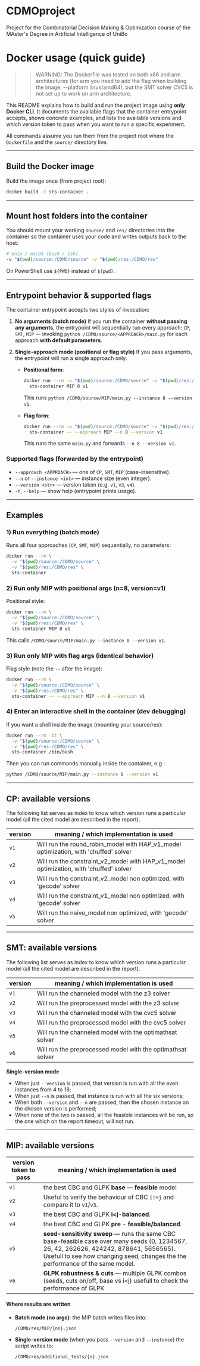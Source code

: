 # CDMOproject
Project for the Combinatorial Decision Making &amp; Optimization course of the MAster's Degree in Artificial Intelligence of UniBo

# Docker usage (quick guide)

>> WARNING: The Dockerfile was tested on both x86 and arm architectures (for arm you need to add the flag when building the image: --platform linux/amd64), but the SMT solver CVC5 is not set up to work on arm architecture.

This README explains how to build and run the project image using **only Docker CLI**. It documents the available flags that the container entrypoint accepts, shows concrete examples, and lists the available versions and which version token to pass when you want to run a specific experiment.

All commands assume you run them from the project root where the `Dockerfile` and the `source/` directory live.

---

## Build the Docker image

Build the image once (from project root):

```bash
docker build -t sts-container .
```

---

## Mount host folders into the container

You should mount your working `source/` and `res/` directories into the container so the container uses your code and writes outputs back to the host:

```bash
# Unix / macOS (bash / zsh)
-v "$(pwd)/source:/CDMO/source" -v "$(pwd)/res:/CDMO/res"
```

On PowerShell use `${PWD}` instead of `$(pwd)`.

---

## Entrypoint behavior & supported flags

The container entrypoint accepts two styles of invocation:

1. **No arguments (batch mode)**
   If you run the container **without passing any arguments**, the entrypoint will sequentially run every approach:
   `CP`, `SMT`, `MIP` — invoking `python /CDMO/source/<APPROACH>/main.py` for each approach **with default parameters**.

2. **Single-approach mode (positional or flag style)**
   If you pass arguments, the entrypoint will run a single approach only.

   * **Positional form**:

     ```bash
     docker run --rm -v "$(pwd)/source:/CDMO/source" -v "$(pwd)/res:/CDMO/res" \
       sts-container MIP 8 v1
     ```

     This runs `python /CDMO/source/MIP/main.py --instance 8 --version v1`.

   * **Flag form**:

     ```bash
     docker run --rm -v "$(pwd)/source:/CDMO/source" -v "$(pwd)/res:/CDMO/res" \
       sts-container -- --approach MIP --n 8 --version v1
     ```

     This runs the same `main.py` and forwards `--n 8 --version v1`.

### Supported flags (forwarded by the entrypoint)

* `--approach <APPROACH>` — one of `CP`, `SMT`, `MIP` (case-insensitive).
* `--n` or `--instance <int>` — instance size (even integer).
* `--version <str>` — version token (e.g. `v1`, `v3`, `v4`).
* `-h`, `--help` — show help (entrypoint prints usage).


---

## Examples

### 1) Run everything (batch mode)

Runs all four approaches (`CP`, `SMT`, `MIP`) sequentially, no parameters:

```bash
docker run --rm \
  -v "$(pwd)/source:/CDMO/source" \
  -v "$(pwd)/res:/CDMO/res" \
  sts-container
```

### 2) Run only MIP with positional args (n=8, version=v1)

Positional style:

```bash
docker run --rm \
  -v "$(pwd)/source:/CDMO/source" \
  -v "$(pwd)/res:/CDMO/res" \
  sts-container MIP 8 v1
```

This calls `/CDMO/source/MIP/main.py --instance 8 --version v1`.

### 3) Run only MIP with flag args (identical behavior)

Flag style (note the `--` after the image):

```bash
docker run --rm \
  -v "$(pwd)/source:/CDMO/source" \
  -v "$(pwd)/res:/CDMO/res" \
  sts-container -- --approach MIP --n 8 --version v1
```

### 4) Enter an interactive shell in the container (dev debugging)

If you want a shell inside the image (mounting your source/res):

```bash
docker run --rm -it \
  -v "$(pwd)/source:/CDMO/source" \
  -v "$(pwd)/res:/CDMO/res" \
  sts-container /bin/bash
```

Then you can run commands manually inside the container, e.g.:

```bash
python /CDMO/source/MIP/main.py --instance 8 --version v1
```

---

## CP: available versions

The following list serves as index to know which version runs a particular model (all the cited model are described in the report).

| version  | meaning / which implementation is used                                                                                                                                           |
| --------------------- | ---------------------------------------------------------------------------------- |
| `v1`                  | Will run the round_robin_model with HAP_v1_model optimization, with 'chuffed' solver |
| `v2`                  | Will run the constraint_v2_model with HAP_v1_model optimization, with 'chuffed' solver |
| `v3`                  | Will run the constraint_v2_model non optimized, with 'gecode' solver |
| `v4`                  | Will run the constraint_v1_model non optimized, with 'gecode' solver |
| `v5`                  | Will run the naive_model non optimized, with 'gecode' solver |

---

## SMT: available versions
The following list serves as index to know which version runs a particular model (all the cited model are described in the report).

| version  | meaning / which implementation is used                                                                                                                                           |
| --------------------- | ---------------------------------------------------------------------------------- |
| `v1`                  | Will run the channeled model with the z3 solver |
| `v2`                  | Will run the preprocessed model with the z3 solver |
| `v3`                  | Will run the channeled model with the cvc5 solver |
| `v4`                  | Will run the preprocessed model with the cvc5 solver |
| `v5`                  | Will run the channeled model with the optimathsat solver |
| `v6`                  | Will run the preprocessed model with the optimathsat solver |

  **Single-version mode** 
* When just `--version` is passed, that version is run with all the even instances from 4 to 18;
* When just `--n` is passed, that instance is run with all the six versions;
* When both `--version` and `--n` are passed, then the chosen instance on the chosen version is performed;
* When none of the two is passed, all the feasible instances will be run, so the one which on the report timeout, will not run.

---

## MIP: available versions 

| version token to pass | meaning / which implementation is used                                                                                                                                                    |
| --------------------- | ----------------------------------------------------------------------------------------------------------------------------------------------------------------------------------------- |
| `v1`                  | the best CBC and GLPK **base** — **feasible** model                                                       |
| `v2`                  | Useful to verify the behaviour of CBC `i!=j` and compare it to `v1`/`v3`.         |
| `v3`                  | the best CBC and GLPK **i\<j**-**balanced**.              |
| `v4`                  | the best CBC and GLPK **pre** - **feasible/balanced**.                                                                             |
| `v5`                  | **seed-sensitivity sweep** — runs the same CBC base-feasible case over many seeds (0, 1234567, 26, 42, 262626, 424242, 878641, 5656565). Usefull to see how changing seed, changes the the performance of the same model.          |
| `v6`                  | **GLPK robustness & cuts** — multiple GLPK combos (seeds, cuts on/off, base vs i\<j) usefull to check the performance of GLPK |

#### Where results are written

* **Batch mode (no args)**: the MIP batch writes files into:

  ```
  /CDMO/res/MIP/{nn}.json
  ```

* **Single-version mode** (when you pass `--version` and `--instance`) the script writes to:

  ```
  /CDMO/res/additional_tests/{n}.json
  ```
